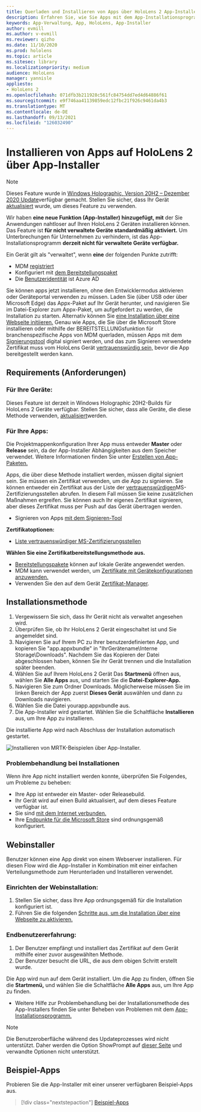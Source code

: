 ```yaml
---
title: Querladen und Installieren von Apps über HoloLens 2 App-Installer
description: Erfahren Sie, wie Sie Apps mit dem App-Installationsprogramm installieren und Probleme beheben und Apps über die Benutzeroberfläche querladen und installieren.
keywords: App-Verwaltung, App, HoloLens, App-Installer
author: evmill
ms.author: v-evmill
ms.reviewer: qizho
ms.date: 11/10/2020
ms.prod: hololens
ms.topic: article
ms.sitesec: library
ms.localizationpriority: medium
audience: HoloLens
manager: yannisle
appliesto:
- HoloLens 2
ms.openlocfilehash: 071dfb3b211928c561fc84754dd7ed4d64886f61
ms.sourcegitcommit: e9f746aa41139859edc12fbc21f926c9461da4b3
ms.translationtype: MT
ms.contentlocale: de-DE
ms.lasthandoff: 09/13/2021
ms.locfileid: "126032490"
---
```

# <a name="install-apps-on-hololens-2-via-app-installer"></a>Installieren von Apps auf HoloLens 2 über App-Installer

> [!NOTE]
> Dieses Feature wurde in [Windows Holographic, Version 20H2 – Dezember 2020 Update](hololens-release-notes.md)verfügbar gemacht. Stellen Sie sicher, dass Ihr Gerät [aktualisiert](hololens-update-hololens.md) wurde, um dieses Feature zu verwenden.

Wir haben **eine neue Funktion (App-Installer) hinzugefügt, mit** der Sie Anwendungen nahtloser auf Ihren HoloLens 2 Geräten installieren können. Das Feature ist **für nicht verwaltete Geräte standardmäßig aktiviert.** Um Unterbrechungen für Unternehmen zu verhindern, ist das App-Installationsprogramm **derzeit nicht für verwaltete Geräte verfügbar.**  

Ein Gerät gilt als "verwaltet", wenn **eine** der folgenden Punkte zutrifft:

- MDM [registriert](hololens-enroll-mdm.md)
- Konfiguriert mit [dem Bereitstellungspaket](hololens-provisioning.md)
- Die [Benutzeridentität](hololens-identity.md) ist Azure AD

Sie können apps jetzt installieren, ohne den Entwicklermodus aktivieren oder Geräteportal verwenden zu müssen.  Laden Sie (über USB oder über Microsoft Edge) das Appx-Paket auf Ihr Gerät herunter, und navigieren Sie im Datei-Explorer zum Appx-Paket, um aufgefordert zu werden, die Installation zu starten.  Alternativ können Sie [eine Installation über eine Webseite initiieren.](/windows/msix/app-installer/installing-windows10-apps-web) Genau wie Apps, die Sie über die Microsoft Store installieren oder mithilfe der BEREITSTELLUNGsfunktion für branchenspezifische Apps von MDM querladen, müssen Apps mit dem [Signierungstool](/windows/win32/appxpkg/how-to-sign-a-package-using-signtool) digital signiert werden, und das zum Signieren verwendete Zertifikat muss vom HoloLens Gerät [vertrauenswürdig sein,](/windows/win32/appxpkg/how-to-sign-a-package-using-signtool#security-considerations) bevor die App bereitgestellt werden kann.

## <a name="requirements"></a>Requirements (Anforderungen)

### <a name="for-your-devices"></a>Für Ihre Geräte:

Dieses Feature ist derzeit in Windows Holographic 20H2-Builds für HoloLens 2 Geräte verfügbar. Stellen Sie sicher, dass alle Geräte, die diese Methode verwenden, [aktualisiert](hololens-update-hololens.md)werden.

### <a name="for-your-apps"></a>Für Ihre Apps:

Die Projektmappenkonfiguration Ihrer App muss entweder **Master** oder **Release** sein, da der App-Installer Abhängigkeiten aus dem Speicher verwendet. Weitere Informationen finden Sie unter [Erstellen von App-Paketen.](/windows/msix/app-installer/create-appinstallerfile-vs)

Apps, die über diese Methode installiert werden, müssen digital signiert sein. Sie müssen ein Zertifikat verwenden, um die App zu signieren. Sie können entweder ein Zertifikat aus der Liste der [vertrauenswürdigen](https://ccadb-public.secure.force.com/microsoft/IncludedCACertificateReportForMSFT)MS-Zertifizierungsstellen abrufen. In diesem Fall müssen Sie keine zusätzlichen Maßnahmen ergreifen. Sie können auch Ihr eigenes Zertifikat signieren, aber dieses Zertifikat muss per Push auf das Gerät übertragen werden.

- Signieren von Apps [mit dem Signieren-Tool](/windows/win32/appxpkg/how-to-sign-a-package-using-signtool)

**Zertifikatoptionen:**

- [Liste vertrauenswürdiger MS-Zertifizierungsstellen](https://ccadb-public.secure.force.com/microsoft/IncludedCACertificateReportForMSFT)

**Wählen Sie eine Zertifikatbereitstellungsmethode aus.**

- [Bereitstellungspakete](hololens-provisioning.md) können auf lokale Geräte angewendet werden.
- MDM kann verwendet werden, um [Zertifikate mit Gerätekonfigurationen anzuwenden.](/mem/intune/protect/certificates-configure)
- Verwenden Sie den auf dem Gerät [Zertifikat-Manager](certificate-manager.md).

## <a name="installation-method"></a>Installationsmethode

1. Vergewissern Sie sich, dass Ihr Gerät nicht als verwaltet angesehen wird.
1. Überprüfen Sie, ob Ihr HoloLens 2 Gerät eingeschaltet ist und Sie angemeldet sind.
1. Navigieren Sie auf Ihrem PC zu Ihrer benutzerdefinierten App, und kopieren Sie "app.appxbundle" in "IhrGerätename\Interne Storage\Downloads".
    Nachdem Sie das Kopieren der Datei abgeschlossen haben, können Sie ihr Gerät trennen und die Installation später beenden.
1. Wählen Sie auf Ihrem HoloLens 2 Gerät Das **Startmenü** öffnen aus, wählen Sie **Alle Apps** aus, und starten Sie die **Datei-Explorer-App.**
1. Navigieren Sie zum Ordner Downloads. Möglicherweise müssen Sie im linken Bereich der App zuerst **Dieses Gerät** auswählen und dann zu Downloads navigieren.
1. Wählen Sie die Datei yourapp.appxbundle aus.
1. Die App-Installer wird gestartet. Wählen Sie die Schaltfläche **Installieren** aus, um Ihre App zu installieren.

Die installierte App wird nach Abschluss der Installation automatisch gestartet.

![Installieren von MRTK-Beispielen über App-Installer.](images/hololens-app-installer-picture.jpg)

### <a name="troubleshooting-installs"></a>Problembehandlung bei Installationen

Wenn ihre App nicht installiert werden konnte, überprüfen Sie Folgendes, um Probleme zu beheben:

- Ihre App ist entweder ein Master- oder Releasebuild.
- Ihr Gerät wird auf einen Build aktualisiert, auf dem dieses Feature verfügbar ist.
- Sie sind [mit dem Internet verbunden.](hololens-network.md)
- Ihre [Endpunkte für die Microsoft Store](hololens-offline.md) sind ordnungsgemäß konfiguriert.  

## <a name="web-installer"></a>Webinstaller

Benutzer können eine App direkt von einem Webserver installieren. Für diesen Flow wird die App-Installer in Kombination mit einer einfachen Verteilungsmethode zum Herunterladen und Installieren verwendet.

### <a name="how-to-set-up-web-install"></a>Einrichten der Webinstallation:

1. Stellen Sie sicher, dass Ihre App ordnungsgemäß für die Installation konfiguriert ist.
1. Führen Sie die folgenden [Schritte aus, um die Installation über eine Webseite zu aktivieren.](/windows/msix/app-installer/installing-windows10-apps-web#how-to-enable-this-on-a-webpage)

### <a name="end-user-experience"></a>Endbenutzererfahrung:

1. Der Benutzer empfängt und installiert das Zertifikat auf dem Gerät mithilfe einer zuvor ausgewählten Methode.
1. Der Benutzer besucht die URL, die aus dem obigen Schritt erstellt wurde.

Die App wird nun auf dem Gerät installiert. Um die App zu finden, öffnen Sie die **Startmenü,** und wählen Sie die Schaltfläche **Alle Apps** aus, um Ihre App zu finden.

- Weitere Hilfe zur Problembehandlung bei der Installationsmethode des App-Installers finden Sie unter Beheben von Problemen mit dem [App-Installationsprogramm.](/windows/msix/app-installer/troubleshoot-appinstaller-issues)

> [!NOTE]
> Die Benutzeroberfläche während des Updateprozesses wird nicht unterstützt. Daher werden die Option ShowPrompt auf [dieser Seite](/windows/msix/app-installer/update-settings) und verwandte Optionen nicht unterstützt.

## <a name="sample-apps"></a>Beispiel-Apps

Probieren Sie die App-Installer mit einer unserer verfügbaren Beispiel-Apps aus. 
> [!div class="nextstepaction"]
> [Beispiel-Apps](/windows/mixed-reality/develop/features-and-samples)
